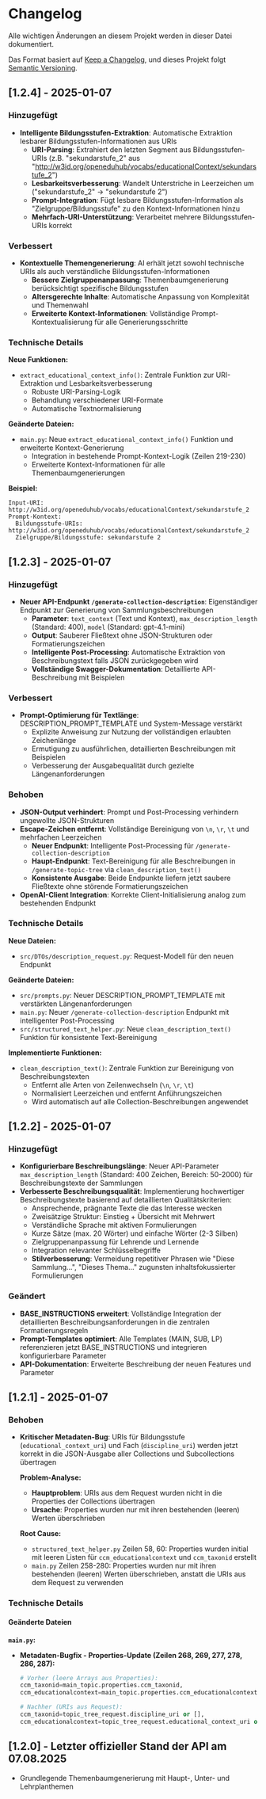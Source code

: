 # Changelog

Alle wichtigen Änderungen an diesem Projekt werden in dieser Datei dokumentiert.

Das Format basiert auf [Keep a Changelog](https://keepachangelog.com/de/1.0.0/),
und dieses Projekt folgt [Semantic Versioning](https://semver.org/spec/v2.0.0.html).

## [1.2.4] - 2025-01-07

### Hinzugefügt
- **Intelligente Bildungsstufen-Extraktion**: Automatische Extraktion lesbarer Bildungsstufen-Informationen aus URIs
  - **URI-Parsing**: Extrahiert den letzten Segment aus Bildungsstufen-URIs (z.B. "sekundarstufe_2" aus "http://w3id.org/openeduhub/vocabs/educationalContext/sekundarstufe_2")
  - **Lesbarkeitsverbesserung**: Wandelt Unterstriche in Leerzeichen um ("sekundarstufe_2" → "sekundarstufe 2")
  - **Prompt-Integration**: Fügt lesbare Bildungsstufen-Information als "Zielgruppe/Bildungsstufe" zu den Kontext-Informationen hinzu
  - **Mehrfach-URI-Unterstützung**: Verarbeitet mehrere Bildungsstufen-URIs korrekt

### Verbessert
- **Kontextuelle Themengenerierung**: AI erhält jetzt sowohl technische URIs als auch verständliche Bildungsstufen-Informationen
  - **Bessere Zielgruppenanpassung**: Themenbaumgenerierung berücksichtigt spezifische Bildungsstufen
  - **Altersgerechte Inhalte**: Automatische Anpassung von Komplexität und Themenwahl
  - **Erweiterte Kontext-Informationen**: Vollständige Prompt-Kontextualisierung für alle Generierungsschritte

### Technische Details

**Neue Funktionen:**
- `extract_educational_context_info()`: Zentrale Funktion zur URI-Extraktion und Lesbarkeitsverbesserung
  - Robuste URI-Parsing-Logik
  - Behandlung verschiedener URI-Formate
  - Automatische Textnormalisierung

**Geänderte Dateien:**
- `main.py`: Neue `extract_educational_context_info()` Funktion und erweiterte Kontext-Generierung
  - Integration in bestehende Prompt-Kontext-Logik (Zeilen 219-230)
  - Erweiterte Kontext-Informationen für alle Themenbaumgenerierungen

**Beispiel:**
```
Input-URI: http://w3id.org/openeduhub/vocabs/educationalContext/sekundarstufe_2
Prompt-Kontext: 
  Bildungsstufe-URIs: http://w3id.org/openeduhub/vocabs/educationalContext/sekundarstufe_2
  Zielgruppe/Bildungsstufe: sekundarstufe 2
```

## [1.2.3] - 2025-01-07

### Hinzugefügt
- **Neuer API-Endpunkt `/generate-collection-description`**: Eigenständiger Endpunkt zur Generierung von Sammlungsbeschreibungen
  - **Parameter**: `text_context` (Text und Kontext), `max_description_length` (Standard: 400), `model` (Standard: gpt-4.1-mini)
  - **Output**: Sauberer Fließtext ohne JSON-Strukturen oder Formatierungszeichen
  - **Intelligente Post-Processing**: Automatische Extraktion von Beschreibungstext falls JSON zurückgegeben wird
  - **Vollständige Swagger-Dokumentation**: Detaillierte API-Beschreibung mit Beispielen

### Verbessert
- **Prompt-Optimierung für Textlänge**: DESCRIPTION_PROMPT_TEMPLATE und System-Message verstärkt
  - Explizite Anweisung zur Nutzung der vollständigen erlaubten Zeichenlänge
  - Ermutigung zu ausführlichen, detaillierten Beschreibungen mit Beispielen
  - Verbesserung der Ausgabequalität durch gezielte Längenanforderungen

### Behoben
- **JSON-Output verhindert**: Prompt und Post-Processing verhindern ungewollte JSON-Strukturen
- **Escape-Zeichen entfernt**: Vollständige Bereinigung von `\n`, `\r`, `\t` und mehrfachen Leerzeichen
  - **Neuer Endpunkt**: Intelligente Post-Processing für `/generate-collection-description`
  - **Haupt-Endpunkt**: Text-Bereinigung für alle Beschreibungen in `/generate-topic-tree` via `clean_description_text()`
  - **Konsistente Ausgabe**: Beide Endpunkte liefern jetzt saubere Fließtexte ohne störende Formatierungszeichen
- **OpenAI-Client Integration**: Korrekte Client-Initialisierung analog zum bestehenden Endpunkt

### Technische Details

**Neue Dateien:**
- `src/DTOs/description_request.py`: Request-Modell für den neuen Endpunkt

**Geänderte Dateien:**
- `src/prompts.py`: Neuer DESCRIPTION_PROMPT_TEMPLATE mit verstärkten Längenanforderungen
- `main.py`: Neuer `/generate-collection-description` Endpunkt mit intelligenter Post-Processing
- `src/structured_text_helper.py`: Neue `clean_description_text()` Funktion für konsistente Text-Bereinigung

**Implementierte Funktionen:**
- `clean_description_text()`: Zentrale Funktion zur Bereinigung von Beschreibungstexten
  - Entfernt alle Arten von Zeilenwechseln (`\n`, `\r`, `\t`)
  - Normalisiert Leerzeichen und entfernt Anführungszeichen
  - Wird automatisch auf alle Collection-Beschreibungen angewendet

## [1.2.2] - 2025-01-07

### Hinzugefügt
- **Konfigurierbare Beschreibungslänge**: Neuer API-Parameter `max_description_length` (Standard: 400 Zeichen, Bereich: 50-2000) für Beschreibungstexte der Sammlungen
- **Verbesserte Beschreibungsqualität**: Implementierung hochwertiger Beschreibungstexte basierend auf detaillierten Qualitätskriterien:
  - Ansprechende, prägnante Texte die das Interesse wecken
  - Zweisätzige Struktur: Einstieg + Übersicht mit Mehrwert
  - Verständliche Sprache mit aktiven Formulierungen
  - Kurze Sätze (max. 20 Wörter) und einfache Wörter (2-3 Silben)
  - Zielgruppenanpassung für Lehrende und Lernende
  - Integration relevanter Schlüsselbegriffe
  - **Stilverbesserung**: Vermeidung repetitiver Phrasen wie "Diese Sammlung...", "Dieses Thema..." zugunsten inhaltsfokussierter Formulierungen

### Geändert
- **BASE_INSTRUCTIONS erweitert**: Vollständige Integration der detaillierten Beschreibungsanforderungen in die zentralen Formatierungsregeln
- **Prompt-Templates optimiert**: Alle Templates (MAIN, SUB, LP) referenzieren jetzt BASE_INSTRUCTIONS und integrieren konfigurierbare Parameter
- **API-Dokumentation**: Erweiterte Beschreibung der neuen Features und Parameter

## [1.2.1] - 2025-01-07

### Behoben
- **Kritischer Metadaten-Bug**: URIs für Bildungsstufe (`educational_context_uri`) und Fach (`discipline_uri`) werden jetzt korrekt in die JSON-Ausgabe aller Collections und Subcollections übertragen
  
  **Problem-Analyse:**
  - **Hauptproblem**: URIs aus dem Request wurden nicht in die Properties der Collections übertragen
  - **Ursache**: Properties wurden nur mit ihren bestehenden (leeren) Werten überschrieben
  
  **Root Cause:**
  - `structured_text_helper.py` Zeilen 58, 60: Properties wurden initial mit leeren Listen für `ccm_educationalcontext` und `ccm_taxonid` erstellt
  - `main.py` Zeilen 258-280: Properties wurden nur mit ihren bestehenden (leeren) Werten überschrieben, anstatt die URIs aus dem Request zu verwenden

### Technische Details

#### Geänderte Dateien

**`main.py`:**
- **Metadaten-Bugfix - Properties-Update (Zeilen 268, 269, 277, 278, 286, 287):**
  ```python
  # Vorher (leere Arrays aus Properties):
  ccm_taxonid=main_topic.properties.ccm_taxonid,
  ccm_educationalcontext=main_topic.properties.ccm_educationalcontext,
  
  # Nachher (URIs aus Request):
  ccm_taxonid=topic_tree_request.discipline_uri or [],
  ccm_educationalcontext=topic_tree_request.educational_context_uri or [],
  ```

## [1.2.0] - Letzter offizieller Stand der API am 07.08.2025

- Grundlegende Themenbaumgenerierung mit Haupt-, Unter- und Lehrplanthemen

